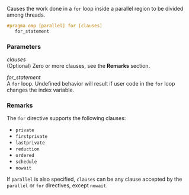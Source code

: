 Causes the work done in a `for` loop inside a parallel region to be divided among threads.

```cpp
#pragma omp [parallel] for [clauses]
   for_statement
```

### Parameters

*clauses*<br/>
(Optional) Zero or more clauses, see the **Remarks** section.

*for_statement*<br/>
A `for` loop. Undefined behavior will result if user code in the `for` loop changes the index variable.

### Remarks

The `for` directive supports the following clauses:

- `private`
- `firstprivate`
- `lastprivate`
- `reduction`
- `ordered`
- `schedule`
- `nowait`

If `parallel` is also specified, `clauses` can be any clause accepted by the `parallel` or `for` directives, except `nowait`.